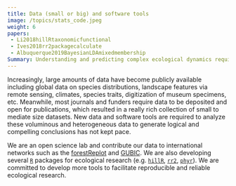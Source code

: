 ```yaml
---
title: Data (small or big) and software tools
image: /topics/stats_code.jpeg
weight: 6
papers:
 - Li2018hillRtaxonomicfunctional
 - Ives2018rr2packagecalculate
 - Albuquerque2019BayesianLDAmixedmembership
Summary: Understanding and predicting complex ecological dynamics requires data collection (small or large), data cleaning, and appropriate data analysis. We are developing data and software tools to facilitate reproducible and reliable research workflows.
---
```


Increasingly, large amounts of data have become publicly available including global data on species distributions, landscape features via remote sensing, climates, species traits, digitization of museum specimens, etc. Meanwhile, most journals and funders require data to be deposited and open for publications, which resulted in a really rich collection of small to mediate size datasets. New data and software tools are required to analyze these voluminous and heterogeneous data to generate logical and compelling conclusions has not kept pace.

We are an open science lab and contribute our data to international networks such as the [forestReplot](https://forestreplot.ugent.be/) and [GUBIC](https://cubes-labs.com/gubic/). We are also developing several [`R`](https://www.r-project.org/) packages for ecological research (e.g. [`hillR`](https://github.com/daijiang/hillR), [`rr2`](https://github.com/arives/rr2), [`phyr`](https://github.com/daijiang/phyr)). We are committed to develop more tools to facilitate reproducible and reliable ecological research. 
